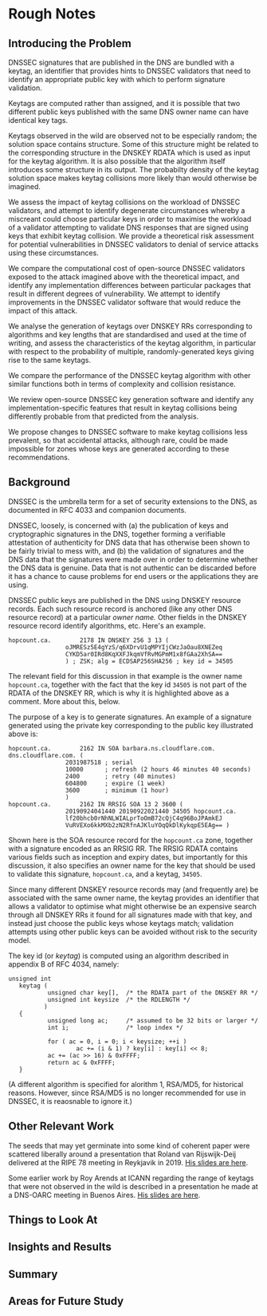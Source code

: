 # Rough Notes

## Introducing the Problem

DNSSEC signatures that are published in the DNS are bundled with a keytag,
an identifier that provides hints to DNSSEC validators that need to identify
an appropriate public key with which to perform signature validation.

Keytags are computed rather than assigned, and it is possible that two
different public keys published with the same DNS owner name can have
identical key tags.

Keytags observed in the wild are observed not to be especially random;
the solution space contains structure. Some of this structure might be
related to the corresponding structure in the DNSKEY RDATA which is used
as input for the keytag algorithm. It is also possible that the algorithm
itself introduces some structure in its output. The probabilty density
of the keytag solution space makes keytag collisions more likely than
would otherwise be imagined.

We assess the impact of keytag collisions on the workload of DNSSEC
validators, and attempt to identify degenerate circumstances whereby
a miscreant could choose particular keys in order to maximise the
workload of a validator attempting to validate DNS responses that
are signed using keys that exhibit keytag collision. We provide a
theoretical risk assessment for potential vulnerabilities in DNSSEC
validators to denial of service attacks using these circumstances.

We compare the computational cost of open-source DNSSEC validators
exposed to the attack imagined above with the theoretical impact,
and identify any implementation differences between particular
packages that result in different degrees of vulnerability. We attempt
to identify improvements in the DNSSEC validator software that would
reduce the impact of this attack.

We analyse the generation of keytags over DNSKEY RRs corresponding to
algorithms and key lengths that are standardised and used at the time
of writing, and assess the characteristics of the keytag algorithm,
in particular with respect to the probability of multiple,
randomly-generated keys giving rise to the same keytags.

We compare the performance of the DNSSEC keytag algorithm with other
similar functions both in terms of complexity and collision resistance.

We review open-source DNSSEC key generation software and identify any
implementation-specific features that result in keytag collisions being
differently probable from that predicted from the analysis.

We propose changes to DNSSEC software to make keytag collisions less
prevalent, so that accidental attacks, although rare, could be made
impossible for zones whose keys are generated according to these
recommendations.

## Background

DNSSEC is the umbrella term for a set of security extensions to the
DNS, as documented in RFC 4033 and companion documents.

DNSSEC, loosely, is concerned with (a) the publication of keys and
cryptographic signatures in the DNS, together forming a verifiable
attestation of authenticity for DNS data that has otherwise been
shown to be fairly trivial to mess with, and (b) the validation of
signatures and the DNS data that the signatures were made over in
order to determine whether the DNS data is genuine. Data that is
not authentic can be discarded before it has a chance to cause
problems for end users or the applications they are using.

DNSSEC public keys are published in the DNS using DNSKEY resource records.
Each such resource record is anchored (like any other DNS resource record)
at a particular _owner name._ Other fields in the DNSKEY resource record
identify algorithms, etc. Here's an example.

```
hopcount.ca.		2178 IN	DNSKEY 256 3 13 (
				oJMRESz5E4gYzS/q6XDrvU1qMPYIjCWzJaOau8XNEZeq
				CYKD5ar0IRd8KqXXFJkqmVfRvMGPmM1x8fGAa2XhSA==
				) ; ZSK; alg = ECDSAP256SHA256 ; key id = 34505
```

The relevant field for this discussion in that example is the owner
name `hopcount.ca`, together with the fact that the key id `34505`
is not part of the RDATA of the DNSKEY RR, which is why it is highlighted
above as a comment. More about this, below.

The purpose of a key is to generate signatures. An example of a
signature generated using the private key corresponding to the
public key illustrated above is:

```
hopcount.ca.		2162 IN	SOA barbara.ns.cloudflare.com. dns.cloudflare.com. (
				2031987518 ; serial
				10000      ; refresh (2 hours 46 minutes 40 seconds)
				2400       ; retry (40 minutes)
				604800     ; expire (1 week)
				3600       ; minimum (1 hour)
				)
hopcount.ca.		2162 IN	RRSIG SOA 13 2 3600 (
				20190924041440 20190922021440 34505 hopcount.ca.
				lf20bhcb0rNhNLWIALprToOmB72cQjC4q96BoJPAmkEJ
				VuRVEXo6kkMXb2zN2RfnAJKluYOqQkDlKykqpE5EAg== )
```

Shown here is the SOA resource record for the `hopcount.ca` zone,
together with a signature encoded as an RRSIG RR. The RRSIG RDATA
contains various fields such as inception and expiry dates, but
importantly for this discussion, it also specifies an owner name
for the key that should be used to validate this signature,
`hopcount.ca`, and a keytag, `34505`.

Since many different DNSKEY resource records may (and frequently are)
be associated with the same owner name, the keytag provides an
identifier that allows a validator to optimise what might otherwise
be an expensive search through all DNSKEY RRs it found for all signatures
made with that key, and instead just choose the public keys whose
keytags match; validation attempts using other public keys can be avoided
without risk to the security model.

The key id (or _keytag_) is computed using an
algorithm described in appendix B of RFC 4034, namely:

```
unsigned int
   keytag (
           unsigned char key[],  /* the RDATA part of the DNSKEY RR */
           unsigned int keysize  /* the RDLENGTH */
          )
   {
           unsigned long ac;     /* assumed to be 32 bits or larger */
           int i;                /* loop index */

           for ( ac = 0, i = 0; i < keysize; ++i )
                   ac += (i & 1) ? key[i] : key[i] << 8;
           ac += (ac >> 16) & 0xFFFF;
           return ac & 0xFFFF;
   }
```

(A different algorithm is specified for alorithm 1, RSA/MD5, for
historical reasons. However, since RSA/MD5 is no longer recommended
for use in DNSSEC, it is reaosnable to ignore it.)

## Other Relevant Work

The seeds that may yet germinate into some kind of coherent paper
were scattered liberally around a presentation that Roland van Rijswijk-Deij
delivered at the RIPE 78 meeting in Reykjavik in 2019.
[His slides are here](RIPE-78-DNS-wg-Keytags.pdf).

Some earlier work by Roy Arends at ICANN regarding the range of keytags
that were not observed in the wild is described in a presentation he
made at a DNS-OARC meeting in Buenos Aires.
[His slides are here](Quest_for_the_missing_keytags.pdf).

## Things to Look At

## Insights and Results

## Summary

## Areas for Future Study

